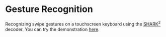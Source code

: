 # Gesture Recognition
Recognizing swipe gestures on a touchscreen keyboard using the 
[SHARK<sup>2</sup>](http://pokristensson.com/pubs/KristenssonZhaiUIST2004.pdf 'Shark2 Decoder') 
decoder. You can try the demonstration [here](http://rmodi6.pythonanywhere.com/gesture-recognition).
